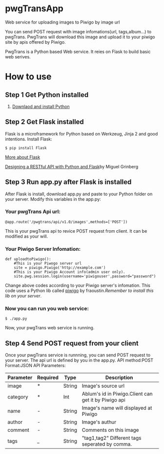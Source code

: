 # pwgTransApp
Web service for uploading images to Piwigo by image url 

You can send POST request with image infomations(url, tags,album...) to pwgTrans. PwgTrans will download this image and upload it to your piwigo site by apis offered by Piwigo.

PwgTrans is a Python based Web service. It reies on Flask to build basic web serives.

# How to use
## Step 1 Get Python installed
1. [Downlaod and install Python](https://wiki.python.org/moin/BeginnersGuide/Download)

## Step 2 Get Flask installed
Flask is a microframework for Python based on Werkzeug, Jinja 2 and good intentions.
Install Flask:
```
$ pip install Flask
```
[More about Flask](http://flask.pocoo.org/)

[Designing a RESTful API with Python and Flask](https://blog.miguelgrinberg.com/post/designing-a-restful-api-with-python-and-flask)by Miguel Grinberg

## Step 3 Run app.py after Flask is installed
After Flask is install, download app.py and paste to your Python folder on your server.
Modify this variables in the app.py:


### Your pwgTrans Api url:
```
@app.route('/pwgtrans/api/v1.0/images',methods=['POST'])
```
This is your pwgTrans api to revice POST request from client. It can be modified as your will.

### Your Piwigo Server Infomation:
```
def uploadtoPiwigo():
    #This is your Piwogo server url
    site = piwigo.Piwigo('http://example.com')
    #This is your Piwigo Account info(admin user only).
    site.pwg.session.login(username='piwigouser',password="password")
```
Change above codes according to your Piwigo server's infomation. This code uses a Python lib called [piwigo](https://github.com/fraoustin/piwigo) by fraoustin.*Remember to install this lib on your server*.

### Now you can run you web service:
```
$ ./app.py
```
Now, your pwgTrans web service is running.

## Step 4 Send POST request from your client
Once your pwgTrans service is runnning, you can send POST request to your server.
The api url is defined by you in the app.py.
API method:POST
Format:JSON
API Parameters:

Parameter | Required | Type | Description
------------ | ------------ | ----------- | ------------
image | * | String | Image's source url
category | * | Int | Ablum's id in Piwigo.Client can get it by Piwigo api
name | - | String | Image's name will displayed at Piwigo
author | - | String | Image's authur
comment | - | String | Comments on this image
tags | _ | String | "tag1,tag2" Different tags seperated by comma. 
